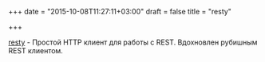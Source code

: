 +++
date = "2015-10-08T11:27:11+03:00"
draft = false
title = "resty"

+++

<p><a href="https://github.com/go-resty/resty">resty</a>&nbsp;- Простой HTTP клиент для работы с REST. Вдохновлен рубишным REST клиентом.</p>

